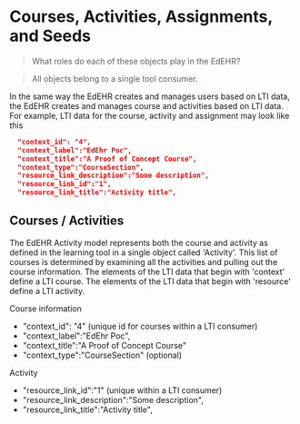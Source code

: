 # Courses, Activities, Assignments, and Seeds

> What roles do each of these objects play in the EdEHR?

> All objects belong to a single tool consumer.

In the same way the EdEHR creates and manages users based on LTI data, the EdEHR creates and
manages course and activities based on LTI data. For example, LTI data for the course, activity and assignment may look like this

```json
  "context_id": "4",
  "context_label":"EdEhr Poc",
  "context_title":"A Proof of Concept Course",
  "context_type":"CourseSection",
  "resource_link_description":"Some description",
  "resource_link_id":"1",
  "resource_link_title":"Activity title",
```

## Courses / Activities

The EdEHR Activity model represents both the course and activity as defined in the 
learning tool in a single object called 'Activity'. This list of courses is determined by examining all the activities
and pulling out the course information.
The elements of the LTI data that begin with 'context' define a LTI course.
The elements of the LTI data that begin with 'resource' define a LTI activity.

Course information
- "context_id": "4" (unique id for courses within a LTI consumer)
- "context_label":"EdEhr Poc",
- "context_title":"A Proof of Concept Course"
- "context_type":"CourseSection" (optional)

Activity
- "resource_link_id":"1" (unique within a LTI consumer)
- "resource_link_description":"Some description",
- "resource_link_title":"Activity title",
